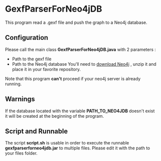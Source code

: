 # GexfParserForNeo4jDB
This program read a .gexf file and push the graph to a Neo4j database.

## Configuration
Please call the main class **GexfParserForNeo4jDB.java** with 2 parameters :
- Path to the gexf file 
- Path to the Neo4j database
You'll need to [download Neo4j](http://neo4j.com/download/) , unzip it and place it in your favorite repository.

Note that this program **can't** proceed if your neo4j server is already running.

## Warnings
If the database located with the variable **PATH_TO_NEO4JDB** doesn't exist it will be created at the beginning of the program.

## Script and Runnable
The script **script.sh** is usable in order to execute the runnable **gexfparserforneo4jdb.jar** to multiple files.
Please edit it with the path to your files folder.